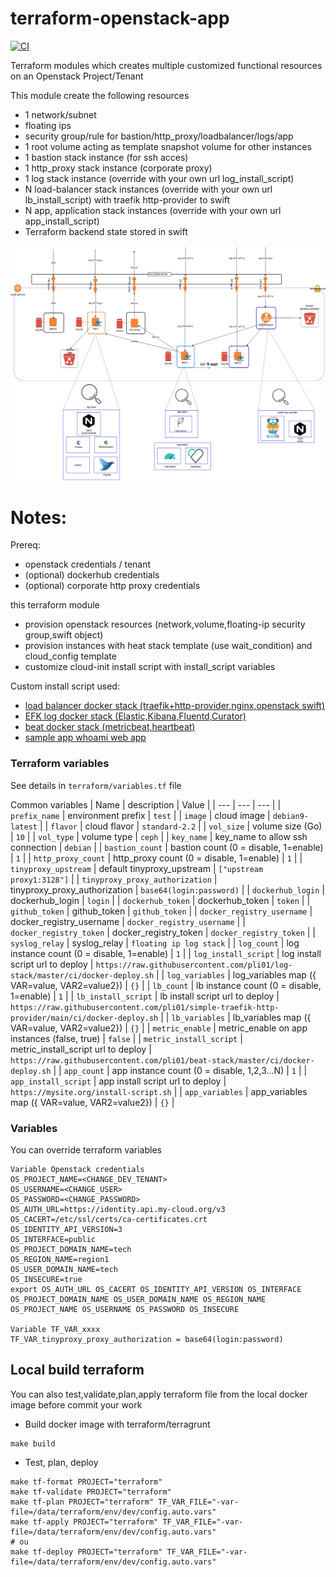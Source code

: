 # terraform-openstack-app

[![CI](https://github.com/pli01/terraform-openstack-app/actions/workflows/main.yml/badge.svg)](https://github.com/pli01/terraform-openstack-app/actions/workflows/main.yml)

Terraform modules which creates multiple customized functional resources on an Openstack Project/Tenant

This module create the following resources
  * 1 network/subnet
  * floating ips
  * security group/rule for bastion/http_proxy/loadbalancer/logs/app
  * 1 root volume acting as template snapshot volume for other instances
  * 1 bastion stack instance (for ssh acces)
  * 1 http_proxy stack instance (corporate proxy)
  * 1 log stack instance (override with your own url log_install_script)
  * N load-balancer stack instances (override with your own url lb_install_script) with traefik http-provider to swift
  * N app, application stack instances (override with your own url app_install_script)
  * Terraform backend state stored in swift

![Schema](doc/terraform-openstack-app.png)

# Notes:

Prereq:
  * openstack credentials / tenant
  * (optional) dockerhub credentials
  * (optional) corporate http proxy credentials

this terraform module
  * provision openstack resources (network,volume,floating-ip security group,swift object)
  * provision instances with heat stack template (use wait_condition) and cloud_config template
  * customize cloud-init install script with install_script variables

Custom install script used:
  * [load balancer docker stack (traefik+http-provider,nginx,openstack swift)](https://github.com/pli01/simple-traefik-http-provider)
  * [EFK log docker stack (Elastic,Kibana,Fluentd,Curator)](https://github.com/pli01/log-stack/)
  * [beat docker stack (metricbeat,heartbeat)](https://github.com/pli01/beat-stack/)
  * [sample app whoami web app](https://gist.githubusercontent.com/pli01/8727bc28df10877552fff9c0240ed46d/raw/054f1f18f5a9d6f5ec0f8a0110ad32ee729adae2/whoami-docker-deploy.sh)

### Terraform variables
See details in `terraform/variables.tf` file

Common variables
| Name | description | Value |
| --- | --- | --- |
| `prefix_name` | environment prefix | `test` |
| `image` | cloud image | `debian9-latest` |
| `flavor` | cloud flavor | `standard-2.2` |
| `vol_size` | volume size (Go) | `10` |
| `vol_type` | volume type | `ceph` |
| `key_name` | key_name to allow ssh connection  | `debian` |
| `bastion_count` | bastion count (0 = disable, 1=enable) | `1` |
| `http_proxy_count` | http_proxy count (0 = disable, 1=enable) | `1` |
| `tinyproxy_upstream` | default tinyproxy_upstream | `["upstream proxy1:3128"]` |
| `tinyproxy_proxy_authorization` | tinyproxy_proxy_authorization | `base64(login:password)` |
| `dockerhub_login` | dockerhub_login | `login` |
| `dockerhub_token` | dockerhub_token | `token` |
| `github_token` | github_token | `github_token` |
| `docker_registry_username` | docker_registry_username | `docker_registry_username` |
| `docker_registry_token` | docker_registry_token | `docker_registry_token` |
| `syslog_relay` | syslog_relay  | `floating ip log stack` |
| `log_count` | log instance count (0 = disable, 1=enable) | `1` |
| `log_install_script` | log install script url to deploy | `https://raw.githubusercontent.com/pli01/log-stack/master/ci/docker-deploy.sh` |
| `log_variables` | log_variables map ({ VAR=value, VAR2=value2}) | `{}` |
| `lb_count` | lb instance count (0 = disable, 1=enable) | `1` |
| `lb_install_script` | lb install script url to deploy | `https://raw.githubusercontent.com/pli01/simple-traefik-http-provider/main/ci/docker-deploy.sh` |
| `lb_variables` | lb_variables map ({ VAR=value, VAR2=value2}) | `{}` |
| `metric_enable` | metric_enable on app instances (false, true) | `false` |
| `metric_install_script` | metric_install_script url to deploy | `https://raw.githubusercontent.com/pli01/beat-stack/master/ci/docker-deploy.sh` |
| `app_count` | app instance count (0 = disable, 1,2,3...N) | `1` |
| `app_install_script` | app install script url to deploy | `https://mysite.org/install-script.sh` |
| `app_variables` | app_variables map ({ VAR=value, VAR2=value2}) | `{}` |

### Variables
You can override terraform variables
```
Variable Openstack credentials
OS_PROJECT_NAME=<CHANGE_DEV_TENANT>
OS_USERNAME=<CHANGE_USER>
OS_PASSWORD=<CHANGE_PASSWORD>
OS_AUTH_URL=https://identity.api.my-cloud.org/v3
OS_CACERT=/etc/ssl/certs/ca-certificates.crt
OS_IDENTITY_API_VERSION=3
OS_INTERFACE=public
OS_PROJECT_DOMAIN_NAME=tech
OS_REGION_NAME=region1
OS_USER_DOMAIN_NAME=tech
OS_INSECURE=true
export OS_AUTH_URL OS_CACERT OS_IDENTITY_API_VERSION OS_INTERFACE OS_PROJECT_DOMAIN_NAME OS_USER_DOMAIN_NAME OS_REGION_NAME OS_PROJECT_NAME OS_USERNAME OS_PASSWORD OS_INSECURE

Variable TF_VAR_xxxx
TF_VAR_tinyproxy_proxy_authorization = base64(login:password)

```

## Local build terraform

You can also test,validate,plan,apply terraform file from the local docker image before commit your work

* Build docker image with terraform/terragrunt
```
make build
```
* Test, plan, deploy
```
make tf-format PROJECT="terraform"
make tf-validate PROJECT="terraform"
make tf-plan PROJECT="terraform" TF_VAR_FILE="-var-file=/data/terraform/env/dev/config.auto.vars"
make tf-apply PROJECT="terraform" TF_VAR_FILE="-var-file=/data/terraform/env/dev/config.auto.vars"
# ou 
make tf-deploy PROJECT="terraform" TF_VAR_FILE="-var-file=/data/terraform/env/dev/config.auto.vars"
```
